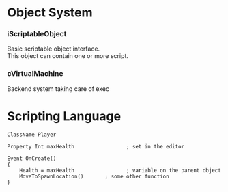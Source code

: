 # Object System
### iScriptableObject
Basic scriptable object interface.  
This object can contain one or more script.

### cVirtualMachine
Backend system taking care of exec

# Scripting Language

```
ClassName Player 

Property Int maxHealth                 ; set in the editor

Event OnCreate()
{
    Health = maxHealth                 ; variable on the parent object
    MoveToSpawnLocation()       ; some other function
}
```


